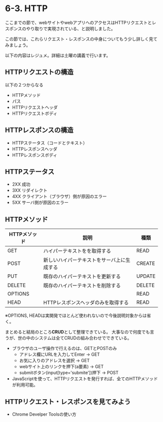 # 6-3. HTTP
ここまでの節で、webサイトやwebアプリへのアクセスはHTTPリクエストとレスポンスのやり取りで実現されている、と説明しました。

この節では、これらリクエスト・レスポンスの中身についてもう少し詳しく見てみましょう。

以下の内容はレジュメ。詳細は土曜の講義で行います。

## HTTPリクエストの構造
以下の２つからなる
- HTTPメソッド
- パス
- HTTPリクエストヘッダ
- HTTPリクエストボディ

## HTTPレスポンスの構造
- HTTPステータス（コードとテキスト）
- HTTPレスポンスヘッダ
- HTTPレスポンスボディ

## HTTPステータス
- 2XX 成功
- 3XX リダイレクト
- 4XX クライアント（ブラウザ）側が原因のエラー
- 5XX サーバ側が原因のエラー

## HTTPメソッド
| HTTPメソッド | 説明 | 種類 |
| -- | -- | -- |
| GET | ハイパーテキストをを取得する | READ |
| POST | 新しいハイパーテキストをサーバ上に生成する | CREATE |
| PUT | 既存のハイパーテキストを更新する | UPDATE |
| DELETE | 既存のハイパーテキストを削除する | DELETE |
| OPTIONS |  | READ |
| HEAD | HTTPレスポンスヘッダのみを取得する | READ |

※OPTIONS, HEADは実開発でほとんど使われないので今後説明対象からは省く。

まとめると結局のところ**CRUD**として整理できている。
大事なので何度でも言うが、世の中のシステムは全てCRUDの組み合わせでできている。

- ブラウザのユーザ操作で行えるのは、GETとPOSTのみ
    - アドレス欄にURLを入力してEnter          -> GET
    - お気に入りのアドレスを選択              -> GET
    - webサイト上のリンクを押下(a要素)        -> GET
    - submitボタン(input[type='submite'])押下 -> POST
- JavaScriptを使って、HTTPリクエストを発行すれば、全てのHTTPメソッドが利用可能。


## HTTPリクエスト・レスポンスを見てみよう
- Chrome Develper Toolsの使い方

